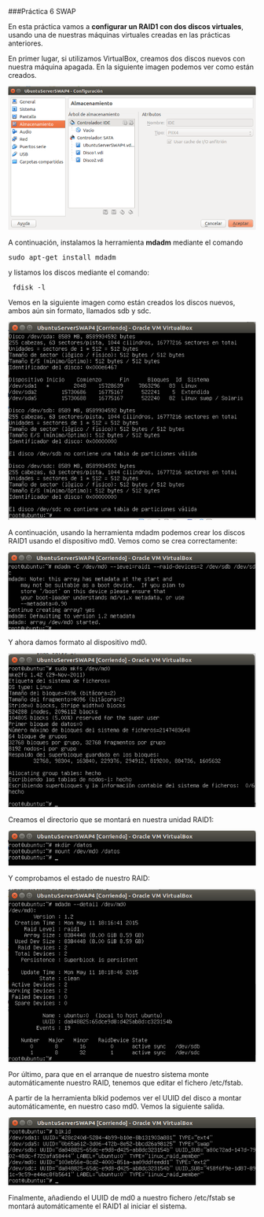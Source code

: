 ###Práctica 6 SWAP

En esta práctica vamos a **configurar un RAID1 con dos discos virtuales**, usando una de nuestras máquinas virtuales creadas en las prácticas anteriores.

En primer lugar, si utilizamos VirtualBox, creamos dos discos nuevos con nuestra máquina apagada. En la siguiente imagen podemos ver como están creados.

![](./img/1.png)

A continuación, instalamos la herramienta **mdadm** mediante el comando

<pre>sudo apt-get install mdadm</pre>

y listamos los discos mediante el comando:

<pre> fdisk -l</pre>

Vemos en la siguiente imagen como están creados los discos nuevos, ambos aún sin formato, llamados sdb y sdc.

![](./img/2.png)

A continuación, usando la herramienta mdadm podemos crear los discos RAID1 usando el dispositivo md0. Vemos como se crea correctamente:

![](./img/3.png)

Y ahora damos formato al dispositivo md0.

![](./img/4.png)

Creamos el directorio que se montará en nuestra unidad RAID1:

![](./img/5.png)

Y comprobamos el estado de nuestro RAID:

![](./img/6.png)

Por último, para que en el arranque de nuestro sistema monte automáticamente nuestro RAID, tenemos que editar el fichero /etc/fstab.

A partir de la herramienta blkid podemos ver el UUID del disco a montar automáticamente, en nuestro caso md0. Vemos la siguiente salida.

![](./img/7.png)

Finalmente, añadiendo el UUID de md0 a nuestro fichero /etc/fstab se montará automáticamente el RAID1 al iniciar el sistema.
